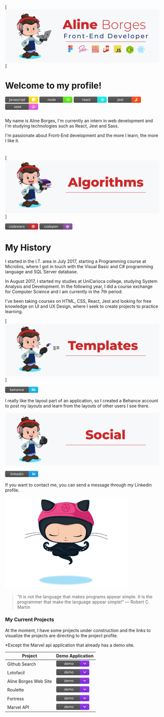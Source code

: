 [![banner-principal](https://github.com/aline-borges/aline-borges/blob/master/banner.png?raw=true)]

# Welcome to my profile!

[![Javascript since](https://github.com/aline-borges/aline-borges/blob/master/javascript.png?raw=true)]() [![Node since](https://github.com/aline-borges/aline-borges/blob/master/node.png?raw=true)]() [![React since](https://github.com/aline-borges/aline-borges/blob/master/react.png?raw=true)]() [![Jest since](https://github.com/aline-borges/aline-borges/blob/master/jest.png?raw=true)]() [![Sass since](https://github.com/aline-borges/aline-borges/blob/master/sass.png?raw=true)]() 

##### 

My name is Aline Borges, I'm currently an intern in web development and I'm studying technologies such as React, Jest and Sass.


I'm passionate about Front-End development and the more I learn, the more I like it.

# 
#

[![banner-algorithms](https://github.com/aline-borges/aline-borges/blob/master/banner-algorithms.png?raw=true)]

  [![CodeWars](https://github.com/aline-borges/aline-borges/blob/master/codewars.png?raw=true)](https://www.codewars.com/users/AlineBorges)  [![CodePen](https://github.com/aline-borges/aline-borges/blob/master/codepen.png?raw=true)](https://codepen.io/apborges)  
  
 # My History

  I started in the I.T. area in July 2017, starting a Programming course at Microlins, where I got in touch with the Visual Basic and C# programming language and SQL Server database.
  
  In August 2017, I started my studies at UniCarioca college, studying System Analysis and Development. In the following year, I did a course exchange for Computer Science and I am currently in the 7th period.
  
  I've been taking courses on HTML, CSS, React, Jest and looking for free knowledge on UI and UX Design, where I seek to create projects to practice learning.
  
  [![banner-algorithms](https://github.com/aline-borges/aline-borges/blob/master/banner-templates.png?raw=true)]
  
  [![Behance](https://github.com/aline-borges/aline-borges/blob/master/behance.png?raw=true)](https://www.behance.net/apborges) 
  
  I really like the layout part of an application, so I created a Behance account to post my layouts and learn from the layouts of other users I see there.
  
  [![banner-algorithms](https://github.com/aline-borges/aline-borges/blob/master/banner-social.png?raw=true)]()
  
  [![Linkedin](https://github.com/aline-borges/aline-borges/blob/master/linkedin.png?raw=true)](https://www.linkedin.com/in/apborges/)
  
If you want to contact me, you can send a message through my Linkedin profile.

[![image-octocat](https://github.com/aline-borges/aline-borges/blob/master/gif.gif?raw=true)](https://github.com/aline-borges/aline-borges/blob/master/gif.gif?raw=true)

> “It is not the language that makes programs appear simple.
>  It is the programmer that make the language appear simple!”
> ― Robert C. Martin

### My Current Projects

At the moment, I have some projects under construction and the links to visualize the projects are directing to the project profile.

*Except the Marvel api application that already has a demo site.

| Project | Demo Application |
| ------ | ------ |
| Github Search |   [![Demo](https://github.com/aline-borges/aline-borges/blob/master/demo.png?raw=true)](https://github.com/aline-borges/github-search/) |
| Lotofacil |   [![Demo](https://github.com/aline-borges/aline-borges/blob/master/demo.png?raw=true)](https://github.com/aline-borges/lotofacil/) |
| Aline Borges Web Site |   [![Demo](https://github.com/aline-borges/aline-borges/blob/master/demo.png?raw=true)](https://github.com/aline-borges/aline-borges.github.io/) |
| Roulette |  [![Demo](https://github.com/aline-borges/aline-borges/blob/master/demo.png?raw=true)](https://github.com/aline-borges/roulette/) |
| Fortress |   [![Demo](https://github.com/aline-borges/aline-borges/blob/master/demo.png?raw=true)](https://github.com/aline-borges/fortress) |
| Marvel API |   [![Demo](https://github.com/aline-borges/aline-borges/blob/master/demo.png?raw=true)](https://alineborges-marvelapi.netlify.app/) |
